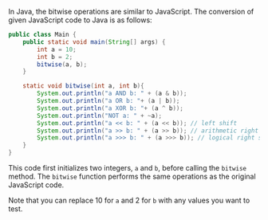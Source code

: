 In Java, the bitwise operations are similar to JavaScript. The conversion of given JavaScript code to Java is as follows:

```java
public class Main {
    public static void main(String[] args) {
        int a = 10;
        int b = 2;
        bitwise(a, b);
    }

    static void bitwise(int a, int b){
        System.out.println("a AND b: " + (a & b));
        System.out.println("a OR b: "+ (a | b));
        System.out.println("a XOR b: "+ (a ^ b));
        System.out.println("NOT a: " + ~a);
        System.out.println("a << b: " + (a << b)); // left shift
        System.out.println("a >> b: " + (a >> b)); // arithmetic right shift
        System.out.println("a >>> b: " + (a >>> b)); // logical right shift
    }
}
```
This code first initializes two integers, `a` and `b`, before calling the `bitwise` method. The `bitwise` function performs the same operations as the original JavaScript code.

Note that you can replace 10 for `a` and 2 for `b` with any values you want to test.
